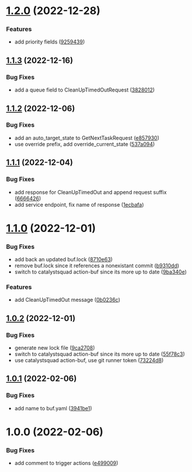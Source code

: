 # [1.2.0](https://github.com/TnLCommunity/protos-corndogs/compare/v1.1.3...v1.2.0) (2022-12-28)


### Features

* add priority fields ([9259439](https://github.com/TnLCommunity/protos-corndogs/commit/9259439aaf3c4644195cfc02ff227acb3824e827))

## [1.1.3](https://github.com/TnLCommunity/protos-corndogs/compare/v1.1.2...v1.1.3) (2022-12-16)


### Bug Fixes

* add a queue field to CleanUpTimedOutRequest ([3828012](https://github.com/TnLCommunity/protos-corndogs/commit/38280123c05e47932b6a8740e8e202d61e5ce2de))

## [1.1.2](https://github.com/TnLCommunity/protos-corndogs/compare/v1.1.1...v1.1.2) (2022-12-06)


### Bug Fixes

* add an auto_target_state to GetNextTaskRequest ([e857930](https://github.com/TnLCommunity/protos-corndogs/commit/e857930743077a1f413bc8bda9ce35bd07fb589c))
* use override prefix, add override_current_state ([537a094](https://github.com/TnLCommunity/protos-corndogs/commit/537a094a7b9de88904fb9726ec6c9ea4df897157))

## [1.1.1](https://github.com/TnLCommunity/protos-corndogs/compare/v1.1.0...v1.1.1) (2022-12-04)


### Bug Fixes

* add response for CleanUpTimedOut and append request suffix ([6666426](https://github.com/TnLCommunity/protos-corndogs/commit/6666426eaa8293d961b74b13e11f0861fbca57e4))
* add service endpoint, fix name of response ([1ecbafa](https://github.com/TnLCommunity/protos-corndogs/commit/1ecbafa6d7e71a436163998658d9202498e2a697))

# [1.1.0](https://github.com/TnLCommunity/protos-corndogs/compare/v1.0.2...v1.1.0) (2022-12-01)


### Bug Fixes

* add back an updated buf.lock ([8710e63](https://github.com/TnLCommunity/protos-corndogs/commit/8710e63fe89a692f1ad37ebe15840ee640d04497))
* remove buf.lock since it references a nonexistant commit ([b9310dd](https://github.com/TnLCommunity/protos-corndogs/commit/b9310dd094a0c648df9574780f8a67951e8b990d))
* switch to catalystsquad action-buf since its more up to date ([9ba340e](https://github.com/TnLCommunity/protos-corndogs/commit/9ba340ea9544460e9996a2a6151d06451150b9c3))


### Features

* add CleanUpTimedOut message ([0b0236c](https://github.com/TnLCommunity/protos-corndogs/commit/0b0236c334ea89a06cc06de9c7a6062d0f831fc4))

## [1.0.2](https://github.com/TnLCommunity/protos-corndogs/compare/v1.0.1...v1.0.2) (2022-12-01)


### Bug Fixes

* generate new lock file ([9ca2708](https://github.com/TnLCommunity/protos-corndogs/commit/9ca2708ff8b15296ee1c96b80f18f9138587a89c))
* switch to catalystsquad action-buf since its more up to date ([55f78c3](https://github.com/TnLCommunity/protos-corndogs/commit/55f78c3fdcf0adb8d16aa5a4f8cfd9e122a9bc9d))
* use catalystsquad action-buf, use git runner token ([73224d8](https://github.com/TnLCommunity/protos-corndogs/commit/73224d80a5628af56401840fcbbfdc09d97b2053))

## [1.0.1](https://github.com/TnLCommunity/protos-corndogs/compare/v1.0.0...v1.0.1) (2022-02-06)


### Bug Fixes

* add name to buf.yaml ([3941be1](https://github.com/TnLCommunity/protos-corndogs/commit/3941be116777d1be06703c37eada0e692b248908))

# 1.0.0 (2022-02-06)


### Bug Fixes

* add comment to trigger actions ([e499009](https://github.com/TnLCommunity/protos-corndogs/commit/e4990090fa94e05b5c779778089f557b09ae4a1d))

